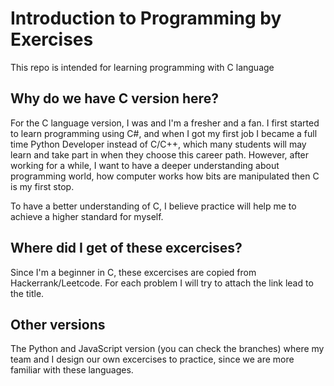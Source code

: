 # Introduction to Programming by Exercises
This repo is intended for learning programming with C language

## Why do we have C version here?
For the C language version, I was and I'm a fresher and a fan. I first started to learn programming using C#, and when I got my first job I became a full time Python Developer instead of C/C++, which many students will may learn and take part in when they choose this career path. However, after working for a while, I want to have a deeper understanding about programming world, how computer works how bits are manipulated then C is my first stop. 

To have a better understanding of C, I believe practice will help me to achieve a higher standard for myself.

## Where did I get of these excercises?
Since I'm a beginner in C, these excercises are copied from Hackerrank/Leetcode. For each problem I will try to attach the link lead to the title.

## Other versions
The Python and JavaScript version (you can check the branches) where my team and I design our own excercises to practice, since we are more familiar with these languages.
